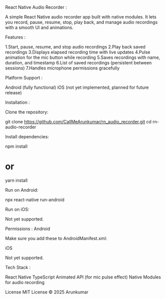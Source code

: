 React Native Audio Recorder :

A simple React Native audio recorder app built with native modules.
It lets you record, pause, resume, stop, play back, and manage audio recordings with a smooth UI and animations.

Features :

1.Start, pause, resume, and stop audio recordings
2.Play back saved recordings
3.Displays elapsed recording time with live updates
4.Pulse animation for the mic button while recording
5.Saves recordings with name, duration, and timestamp
6.List of saved recordings (persistent between sessions)
7.Handles microphone permissions gracefully

Platform Support :

Android (fully functional)
iOS (not yet implemented, planned for future release)

Installation :

Clone the repository:

git clone https://github.com/CallMeArunkumar/rn_audio_recorder.git
cd rn-audio-recorder


Install dependencies:

npm install
# or
yarn install


Run on Android:

npx react-native run-android


Run on iOS:

Not yet supported.


Permissions :
Android

Make sure you add these to AndroidManifest.xml:

<uses-permission android:name="android.permission.RECORD_AUDIO" />
<uses-permission android:name="android.permission.WRITE_EXTERNAL_STORAGE" />
<uses-permission android:name="android.permission.READ_EXTERNAL_STORAGE" />

iOS

Not yet supported.


Tech Stack :

React Native
TypeScript
Animated API (for mic pulse effect)
Native Modules for audio recording


License
MIT License © 2025 Arunkumar